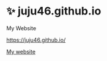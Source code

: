 # :sparkles: juju46.github.io

My Website

https://juju46.github.io/

[My website](https://juju46.github.io/)